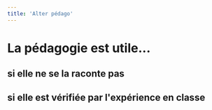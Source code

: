 ```yaml
---
title: 'Alter pédago'
---
```


# La pédagogie est utile...
## si elle ne se la raconte pas
## si elle est vérifiée par l'expérience en classe